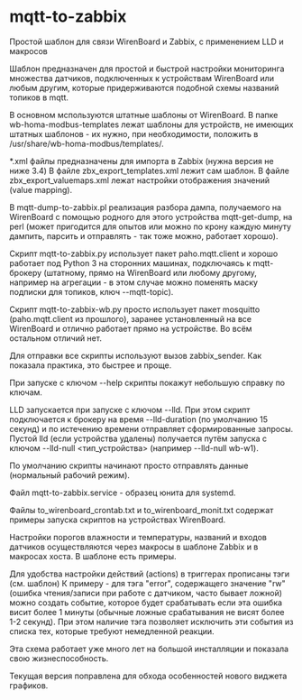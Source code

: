 # mqtt-to-zabbix
Простой шаблон для связи WirenBoard и Zabbix, с применением LLD и макросов

Шаблон предназначен для простой и быстрой настройки мониторинга множества датчиков, подключенных к устройствам WirenBoard или любым другим, которые придерживаются подобной схемы названий топиков в mqtt.

В основном мспользуются штатные шаблоны от WirenBoard. В папке wb-homa-modbus-templates лежат шаблоны для устройств, не имеющих штатных шаблонов - их нужно, при необходимости, положить в /usr/share/wb-homa-modbus/templates/.

*.xml файлы предназначены для импорта в Zabbix (нужна версия не ниже 3.4)
В файле zbx_export_templates.xml лежит сам шаблон.
В файле zbx_export_valuemaps.xml лежат настройки отображения значений (value mapping).

В mqtt-dump-to-zabbix.pl реализация разбора дампа, получаемого на WirenBoard с помощью родного для этого устройства mqtt-get-dump, на perl (может пригодится для опытов или можно по крону каждую минуту дампить, парсить и отправлять - так тоже можно, работает хорошо).

Скрипт mqtt-to-zabbix.py использует пакет paho.mqtt.client и хорошо работает под Python 3 на сторонних машинах, подключаясь к mqtt-брокеру (штатному, прямо на WirenBoard или любому другому, например на агрегации - в этом случае можно поменять маску подписки для топиков, ключ --mqtt-topic).

Скрипт mqtt-to-zabbix-wb.py просто использует пакет mosquitto (paho.mqtt.client из прошлого), заранее установленный на все WirenBoard и отлично работает прямо на устройстве. Во всём остальном отличий нет.

Для отправки все скрипты используют вызов zabbix_sender. Как показала практика, это быстрее и проще.

При запуске с ключом --help скрипты покажут небольшую справку по ключам.

LLD запускается при запуске с ключом --lld. При этом скрипт подключается к брокеру на время --lld-duration (по умолчанию 15 секунд) и по истечению времени отправляет сформированные запросы. Пустой lld (если устройства удалены) получается путём запуска с ключом --lld-null <тип_устройства> (например --lld-null wb-w1).

По умолчанию скрипты начинают просто отправлять данные (нормальный рабочий режим).

Файл mqtt-to-zabbix.service - образец юнита для systemd.

Файлы to_wirenboard_crontab.txt и to_wirenboard_monit.txt содержат примеры запуска скриптов на устройствах WirenBoard.

Настройки порогов влажности и температуры, названий и входов датчиков осуществляются через макросы в шаблоне Zabbix и в макросах хоста. В шаблоне есть примеры.

Для удобства настройки действий (actions) в триггерах прописаны тэги (см. шаблон)
К примеру - для тэга "error", содержащего значение "rw" (ошибка чтения/записи при работе с датчиком, часто бывает ложной) можно создать событие, которое будет срабатывать если эта ошибка висит более 1 минуты (обычные ложные срабатывания не висят более 1-2 секунд). При этом наличие тэга позволяет исключить эти события из списка тех, которые требуют немедленной реакции.

Эта схема работает уже много лет на большой инсталляции и показала свою жизнеспособность.

Текущая версия поправлена для обхода особенностей нового виджета графиков.
